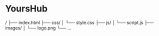 # YoursHub
/
├── index.html
├── css/
│   └── style.css
├── js/
│   └── script.js
├── images/
│   └── logo.png
└── ...

